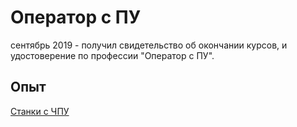 # Оператор с ПУ

сентябрь 2019 - получил свидетельство об окончании курсов, и удостоверение по профессии "Оператор с ПУ".

## Опыт

[Станки с ЧПУ](/machine.md)
